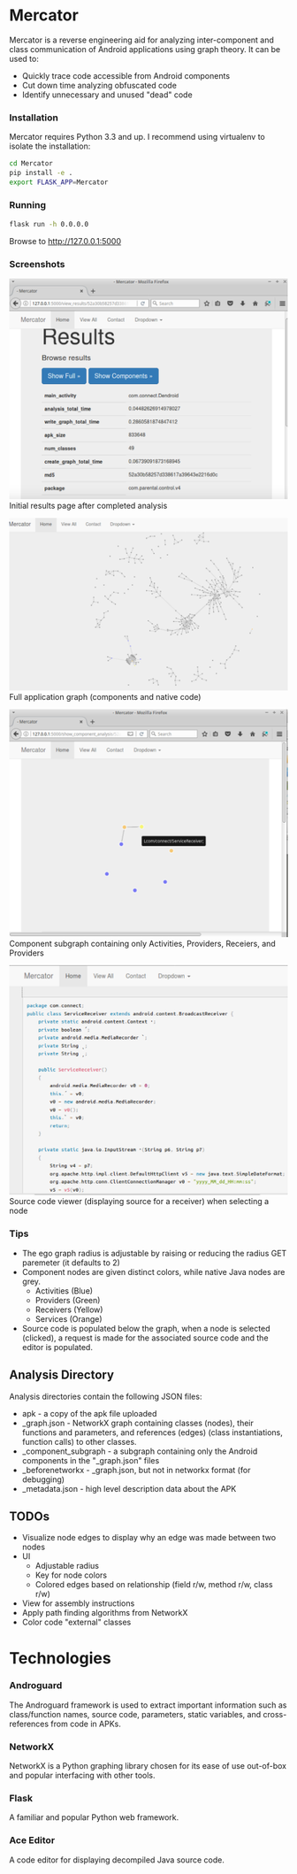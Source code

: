 # Mercator #

Mercator is a reverse engineering aid for analyzing inter-component and class communication of Android applications using graph theory.  It can be used to:

*  Quickly trace code accessible from Android components
*  Cut down time analyzing obfuscated code 
*  Identify unnecessary and unused "dead" code

### Installation ###
Mercator requires Python 3.3 and up. I recommend using virtualenv to isolate the installation:
```bash
cd Mercator
pip install -e .
export FLASK_APP=Mercator
```

### Running ###

```bash
flask run -h 0.0.0.0
```

Browse to http://127.0.0.1:5000

### Screenshots ###

![Results](https://github.com/ehrenb/Mercator/blob/master/docs/results.png)
Initial results page after completed analysis

![Full graph](https://github.com/ehrenb/Mercator/blob/master/docs/full2.png)
Full application graph (components and native code)

![Component graph](https://github.com/ehrenb/Mercator/blob/master/docs/component.png)
Component subgraph containing only Activities, Providers, Receiers, and Providers

![Source code](https://github.com/ehrenb/Mercator/blob/master/docs/source.png)
Source code viewer (displaying source for a receiver) when selecting a node

### Tips ###

* The ego graph radius is adjustable by raising or reducing the radius GET paremeter (it defaults to 2)
* Component nodes are given distinct colors, while native Java nodes are grey.  
  * Activities (Blue)
  * Providers (Green)
  * Receivers (Yellow)
  * Services (Orange)
* Source code is populated below the graph, when a node is selected (clicked), a request is made for the associated source code and the editor is populated.

## Analysis Directory ## 

Analysis directories contain the following JSON files:
* apk - a copy of the apk file uploaded
* <md5>_graph.json - NetworkX graph containing classes (nodes), their functions and parameters, and references (edges) (class instantiations, function calls) to other classes.
* <md5>_component_subgraph - a subgraph containing only the Android components in the "_graph.json" files
* <md5>_beforenetworkx - _graph.json, but not in networkx format (for debugging)
* <md5>_metadata.json - high level description data about the APK 

## TODOs ##

* Visualize node edges to display why an edge was made between two nodes
* UI 
  * Adjustable radius
  * Key for node colors
  * Colored edges based on relationship (field r/w, method r/w, class r/w)
* View for assembly instructions
* Apply path finding algorithms from NetworkX
* Color code "external" classes

# Technologies #
### Androguard
The Androguard framework is used to extract important information such as class/function names, source code, parameters, static variables, and cross-references from code in APKs.

### NetworkX
NetworkX is a Python graphing library chosen for its ease of use out-of-box and popular interfacing with other tools.

### Flask
A familiar and popular Python web framework.

### Ace Editor
A code editor for displaying decompiled Java source code.